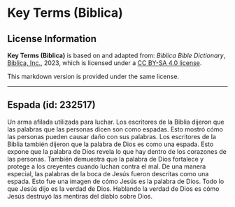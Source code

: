 # Key Terms (Biblica)

## License Information

**Key Terms (Biblica)** is based on and adapted from: _Biblica Bible Dictionary_, [Biblica, Inc.](https://www.biblica.com/), 2023, which is licensed under a [CC BY-SA 4.0 license](https://creativecommons.org/licenses/by-sa/4.0/legalcode.en).

This markdown version is provided under the same license.



--------------------------------

## Espada (id: 232517)

Un arma afilada utilizada para luchar. Los escritores de la Biblia dijeron que las palabras que las personas dicen son como espadas. Esto mostró cómo las personas pueden causar daño con sus palabras. Los escritores de la Biblia también dijeron que la palabra de Dios es como una espada. Esto expone que la palabra de Dios revela lo que hay dentro de los corazones de las personas. También demuestra que la palabra de Dios fortalece y protege a los creyentes cuando luchan contra el mal. De una manera especial, las palabras de la boca de Jesús fueron descritas como una espada. Esto fue una imagen de cómo Jesús es la palabra de Dios. Todo lo que Jesús dijo es la verdad de Dios. Hablando la verdad de Dios es cómo Jesús destruyó las mentiras del diablo sobre Dios.


